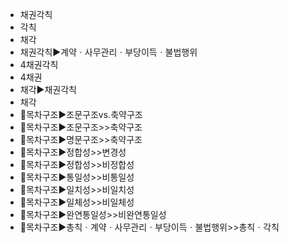 - 채권각칙
- 각칙
- 채각
- 채권각칙▶️계약ㆍ사무관리ㆍ부당이득ㆍ불법행위
- 4채권각칙
- 4채권
- 채각▶채권각칙
- 채각
- 📌목차구조▶️조문구조vs.축약구조
- 📌목차구조▶️조문구조>>축약구조
- 📌목차구조▶️명문구조>>축약구조
- 📌목차구조▶️정합성>>변경성
- 📌목차구조▶️정합성>>비정합성
- 📌목차구조▶️통일성>>비통일성
- 📌목차구조▶️일치성>>비일치성
- 📌목차구조▶️일체성>>비일체성
- 📌목차구조▶️완연통일성>>비완연통일성
- 📌목차구조▶️총칙ㆍ계약ㆍ사무관리ㆍ부당이득ㆍ불법행위>>총칙ㆍ각칙